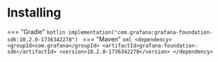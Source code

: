 # Installing

=== "Gradle"
    ```kotlin
    implementation("com.grafana:grafana-foundation-sdk:10.2.0-1736342278")
    ```
=== "Maven"
    ```xml
    <dependency>
        <groupId>com.grafana</groupId>
        <artifactId>grafana-foundation-sdk</artifactId>
        <version>10.2.0-1736342278</version>
    </dependency>
    ```

